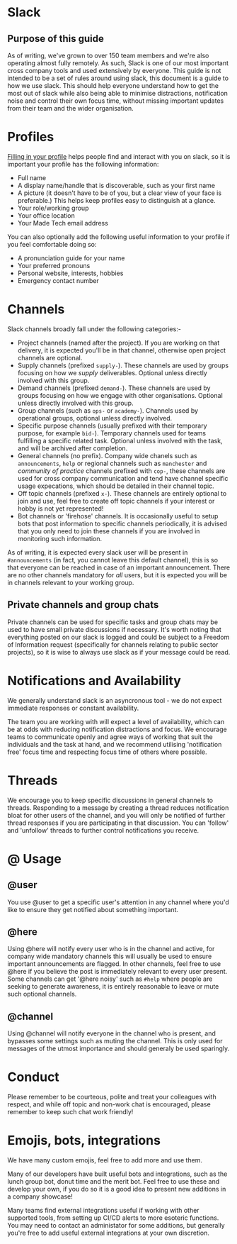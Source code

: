 # Slack

## Purpose of this guide

As of writing, we've grown to over 150 team members and we're also operating almost fully remotely. As such, Slack is one of our most important cross company tools and used extensively by everyone.
This guide is not intended to be a set of rules around using slack, this document is a guide to how we use slack. This should help everyone understand how to get the most out of slack while also being able to minimise distractions, notification noise and control their own focus time, without missing important updates from their team and the wider organisation.

# Profiles

[Filling in your profile](https://slack.com/intl/en-gb/help/articles/204092246-Edit-your-profile) helps people find and interact with you on slack, so it is important your profile has the following information:
 - Full name
 - A display name/handle that is discoverable, such as your first name
 - A picture (it doesn't have to be of you, but a clear view of your face is preferable.) This helps keep profiles easy to distinguish at a glance.
 - Your role/working group
 - Your office location
 - Your Made Tech email address
 
You can also optionally add the following useful information to your profile if you feel comfortable doing so:
 - A pronunciation guide for your name
 - Your preferred pronouns
 - Personal website, interests, hobbies
 - Emergency contact number


# Channels

Slack channels broadly fall under the following categories:-

 - Project channels (named after the project). If you are working on that delivery, it is expected you'll be in that channel, otherwise open project channels are optional.
 - Supply channels (prefixed `supply-`). These channels are used by groups focusing on how we _supply_ deliverables. Optional unless directly involved with this group.
 - Demand channels (prefixed `demand-`). These channels are used by groups focusing on how we engage with other organisations. Optional unless directly involved with this group.
 - Group channels (such as `ops-` or `academy-`). Channels used by operational groups, optional unless directly involved.
 - Specific purpose channels (usually prefixed with their temporary purpose, for example `bid-`). Temporary channels used for teams fulfilling a specific related task. Optional unless involved with the task, and will be archived after completion.
 - General channels (no prefix). Company wide chanels such as `announcements`, `help` or regional channels such as `manchester` and _community of practice_ channels prefixed with `cop-`, these channels are used for cross company communication and tend have channel specific usage expecations, which should be detailed in their channel topic.
 - Off topic channels (prefixed `x-`). These channels are entirely optional to join and use, feel free to create off topic channels if your interest or hobby is not yet represented!
 - Bot channels or 'firehose' channels. It is occasionally useful to setup bots that post information to specific channels periodically, it is advised that you only need to join these channels if you are involved in monitoring such information.

As of writing, it is expected every slack user will be present in `#announcements` (in fact, you cannot leave this default channel), this is so that everyone can be reached in case of an important announcement.
There are no other channels mandatory for _all_ users, but it is expected you will be in channels relevant to your working group.

## Private channels and group chats

Private channels can be used for specific tasks and group chats may be used to have small private discussions if necessary. It's worth noting that everything posted on our slack is logged and could be subject to a Freedom of Information request (specifically for channels relating to public sector projects), so it is wise to always use slack as if your message could be read.
 
# Notifications and Availability

We generally understand slack is an asyncronous tool - we do not expect immediate responses or constant availability.

The team you are working with will expect a level of availability, which can be at odds with reducing notification distractions and focus. We encourage teams to communicate openly and agree ways of working that suit the individuals and the task at hand, and we recommend utilising 'notification free' focus time and respecting focus time of others where possible.

# Threads

We encourage you to keep specific discussions in general channels to threads. Responding to a message by creating a thread reduces notification bloat for other users of the channel, and you will only be notified of further thread responses if you are participating in that discussion. You can 'follow' and 'unfollow' threads to further control notifications you receive.

# @ Usage

## @user
You use @user to get a specific user's attention in any channel where you'd like to ensure they get notified about something important.

## @here
Using @here will notify every user who is in the channel and active, for company wide mandatory channels this will usually be used to ensure important announcements are flagged. In other channels, feel free to use @here if you believe the post is immediately relevant to every user present. Some channels can get '@here noisy' such as `#help` where people are seeking to generate awareness, it is entirely reasonable to leave or mute such optional channels.

## @channel
Using @channel will notify everyone in the channel who is present, and bypasses some settings such as muting the channel. This is only used for messages of the utmost importance and should generaly be used sparingly.

# Conduct

Please remember to be courteous, polite and treat your colleagues with respect, and while off topic and non-work chat is encouraged, please remember to keep such chat work friendly!

# Emojis, bots, integrations

We have many custom emojis, feel free to add more and use them.

Many of our developers have built useful bots and integrations, such as the lunch group bot, donut time and the merit bot. Feel free to use these and develop your own, if you do so it is a good idea to present new additions in a company showcase!

Many teams find external integrations useful if working with other supported tools, from setting up CI/CD alerts to more esoteric functions. You may need to contact an administator for some additions, but generally you're free to add useful external integrations at your own discretion.
